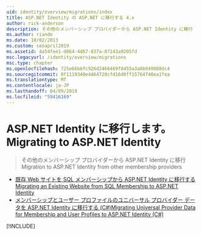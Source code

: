 ```yaml
---
uid: identity/overview/migrations/index
title: ASP.NET Identity の ASP.NET に移行する 4.x
author: rick-anderson
description: その他のメンバーシップ プロバイダーから ASP.NET Identity に移行
ms.author: riande
ms.date: 10/02/2013
ms.custom: seoapril2019
ms.assetid: 4a54fee1-d064-4d67-837a-87143a9205fd
msc.legacyurl: /identity/overview/migrations
msc.type: chapter
ms.openlocfilehash: 725e66b6fc926d2466469f8455a3a0b949988dc4
ms.sourcegitcommit: 0f1119340e4464720cfd16d0ff15764746ea1fea
ms.translationtype: MT
ms.contentlocale: ja-JP
ms.lasthandoff: 04/09/2019
ms.locfileid: "59416169"
---
```

# <a name="migrating-to-aspnet-identity"></a><span data-ttu-id="1d053-103">ASP.NET Identity に移行します。</span><span class="sxs-lookup"><span data-stu-id="1d053-103">Migrating to ASP.NET Identity</span></span>

> <span data-ttu-id="1d053-104">その他のメンバーシップ プロバイダーから ASP.NET Identity に移行</span><span class="sxs-lookup"><span data-stu-id="1d053-104">Migration to ASP.NET Identity from other membership providers</span></span>


- [<span data-ttu-id="1d053-105">既存 Web サイトを SQL メンバーシップから ASP.NET Identity に移行する</span><span class="sxs-lookup"><span data-stu-id="1d053-105">Migrating an Existing Website from SQL Membership to ASP.NET Identity</span></span>](migrating-an-existing-website-from-sql-membership-to-aspnet-identity.md)
- [<span data-ttu-id="1d053-106">メンバーシップとユーザー プロファイルのユニバーサル プロバイダー データを ASP.NET Identity に移行する (C#)</span><span class="sxs-lookup"><span data-stu-id="1d053-106">Migrating Universal Provider Data for Membership and User Profiles to ASP.NET Identity (C#)</span></span>](migrating-universal-provider-data-for-membership-and-user-profiles-to-aspnet-identity.md)

[!INCLUDE[](../../../includes/identity/alter-command-exception.md)]
